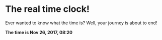 # The real time clock!

Ever wanted to know what the time is? Well, your journey is about to end!

**The time is Nov 26, 2017, 08:20**